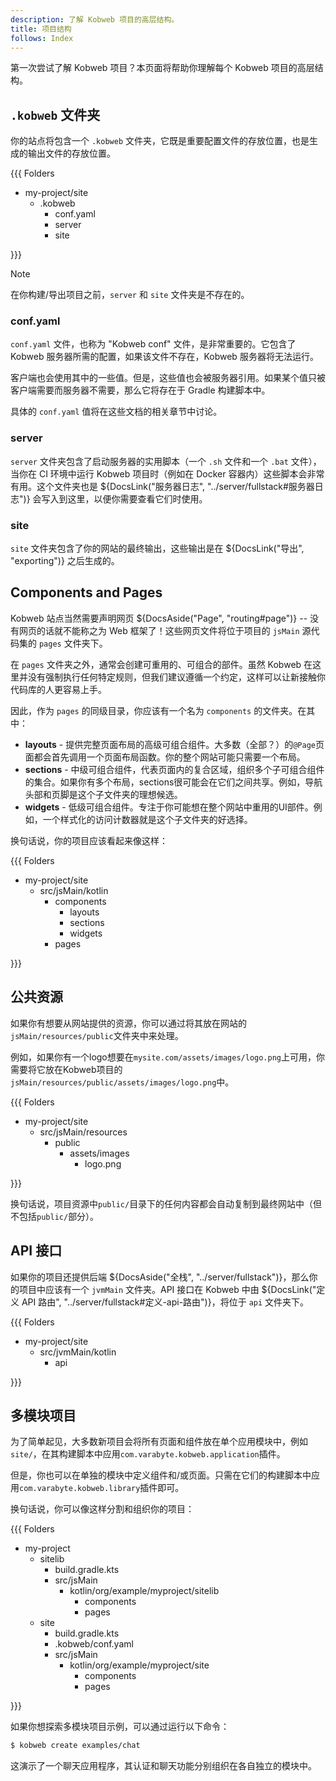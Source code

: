 ```yaml
---
description: 了解 Kobweb 项目的高层结构。
title: 项目结构
follows: Index
---
```


第一次尝试了解 Kobweb 项目？本页面将帮助你理解每个 Kobweb 项目的高层结构。

## `.kobweb` 文件夹

你的站点将包含一个 `.kobweb` 文件夹，它既是重要配置文件的存放位置，也是生成的输出文件的存放位置。

{{{ Folders

* my-project/site
  * .kobweb
    * conf.yaml
    * server
    * site

}}}

> [!NOTE]
> 在你构建/导出项目之前，`server` 和 `site` 文件夹是不存在的。

### conf.yaml

`conf.yaml` 文件，也称为 "Kobweb conf" 文件，是非常重要的。它包含了 Kobweb 服务器所需的配置，如果该文件不存在，Kobweb 服务器将无法运行。

客户端也会使用其中的一些值。但是，这些值也会被服务器引用。如果某个值只被客户端需要而服务器不需要，那么它将存在于 Gradle 构建脚本中。

具体的 `conf.yaml` 值将在这些文档的相关章节中讨论。

### server

`server` 文件夹包含了启动服务器的实用脚本（一个 `.sh` 文件和一个 `.bat` 文件），当你在 CI 环境中运行 Kobweb 项目时（例如在 Docker 容器内）这些脚本会非常有用。这个文件夹也是
${DocsLink("服务器日志", "../server/fullstack#服务器日志")} 会写入到这里，以便你需要查看它们时使用。

### site

`site` 文件夹包含了你的网站的最终输出，这些输出是在 ${DocsLink("导出", "exporting")} 之后生成的。

## Components and Pages

Kobweb 站点当然需要声明网页 ${DocsAside("Page", "routing#page")} -- 没有网页的话就不能称之为 Web 框架了！这些网页文件将位于项目的 `jsMain` 源代码集的 `pages` 文件夹下。

在 `pages` 文件夹之外，通常会创建可重用的、可组合的部件。虽然 Kobweb 在这里并没有强制执行任何特定规则，但我们建议遵循一个约定，这样可以让新接触你代码库的人更容易上手。

因此，作为 `pages` 的同级目录，你应该有一个名为 `components` 的文件夹。在其中：

* **layouts** - 提供完整页面布局的高级可组合组件。大多数（全部？）的`@Page`页面都会首先调用一个页面布局函数。你的整个网站可能只需要一个布局。
* **sections** - 中级可组合组件，代表页面内的复合区域，组织多个子可组合组件的集合。如果你有多个布局，sections很可能会在它们之间共享。例如，导航头部和页脚是这个子文件夹的理想候选。
* **widgets** - 低级可组合组件。专注于你可能想在整个网站中重用的UI部件。例如，一个样式化的访问计数器就是这个子文件夹的好选择。

换句话说，你的项目应该看起来像这样：

{{{ Folders

* my-project/site
  * src/jsMain/kotlin
    * components
      * layouts
      * sections
      * widgets
    * pages

}}}

## 公共资源

如果你有想要从网站提供的资源，你可以通过将其放在网站的`jsMain/resources/public`文件夹中来处理。

例如，如果你有一个logo想要在`mysite.com/assets/images/logo.png`上可用，你需要将它放在Kobweb项目的`jsMain/resources/public/assets/images/logo.png`中。

{{{ Folders

* my-project/site
  * src/jsMain/resources
      * public
        * assets/images
          * logo.png

}}}

换句话说，项目资源中`public/`目录下的任何内容都会自动复制到最终网站中（但不包括`public/`部分）。

## API 接口

如果你的项目还提供后端 ${DocsAside("全栈", "../server/fullstack")}，那么你的项目中应该有一个
`jvmMain` 文件夹。API 接口在 Kobweb 中由
${DocsLink("定义 API 路由", "../server/fullstack#定义-api-路由")}，将位于 `api` 文件夹下。

{{{ Folders

* my-project/site
  * src/jvmMain/kotlin
    * api

}}}

## 多模块项目

为了简单起见，大多数新项目会将所有页面和组件放在单个应用模块中，例如`site/`，在其构建脚本中应用`com.varabyte.kobweb.application`插件。

但是，你也可以在单独的模块中定义组件和/或页面。只需在它们的构建脚本中应用`com.varabyte.kobweb.library`插件即可。

换句话说，你可以像这样分割和组织你的项目：

{{{ Folders

* my-project
  * sitelib
    * build.gradle.kts
    * src/jsMain
      * kotlin/org/example/myproject/sitelib
        * components
        * pages
  * site
    * build.gradle.kts
    * .kobweb/conf.yaml
    * src/jsMain
      * kotlin/org/example/myproject/site
        * components
        * pages

}}}

如果你想探索多模块项目示例，可以通过运行以下命令：

```bash
$ kobweb create examples/chat
```

这演示了一个聊天应用程序，其认证和聊天功能分别组织在各自独立的模块中。
